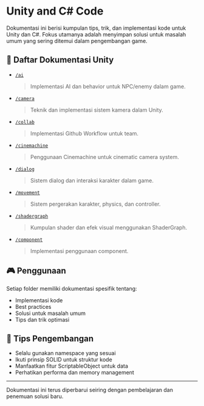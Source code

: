 # Unity and C# Code

Dokumentasi ini berisi kumpulan tips, trik, dan implementasi kode untuk Unity dan C#.
Fokus utamanya adalah menyimpan solusi untuk masalah umum yang sering ditemui dalam pengembangan game.

## 📂 Daftar Dokumentasi Unity

- [`/ai`](./ai/)

  > Implementasi AI dan behavior untuk NPC/enemy dalam game.

- [`/camera`](./camera/)

  > Teknik dan implementasi sistem kamera dalam Unity.

- [`/collab`](./collab/)

  > Implementasi Github Workflow untuk team.

- [`/cinemachine`](./cinemachine/)

  > Penggunaan Cinemachine untuk cinematic camera system.

- [`/dialog`](./dialog/)

  > Sistem dialog dan interaksi karakter dalam game.

- [`/movement`](./movement/)

  > Sistem pergerakan karakter, physics, dan controller.

- [`/shadergraph`](./shadergraph/)

  > Kumpulan shader dan efek visual menggunakan ShaderGraph.

- [`/component`](./component/)

  > Implementasi penggunaan component.

## 🎮 Penggunaan

Setiap folder memiliki dokumentasi spesifik tentang:

- Implementasi kode
- Best practices
- Solusi untuk masalah umum
- Tips dan trik optimasi

## 🔧 Tips Pengembangan

- Selalu gunakan namespace yang sesuai
- Ikuti prinsip SOLID untuk struktur kode
- Manfaatkan fitur ScriptableObject untuk data
- Perhatikan performa dan memory management

---

Dokumentasi ini terus diperbarui seiring dengan pembelajaran dan penemuan solusi baru.
